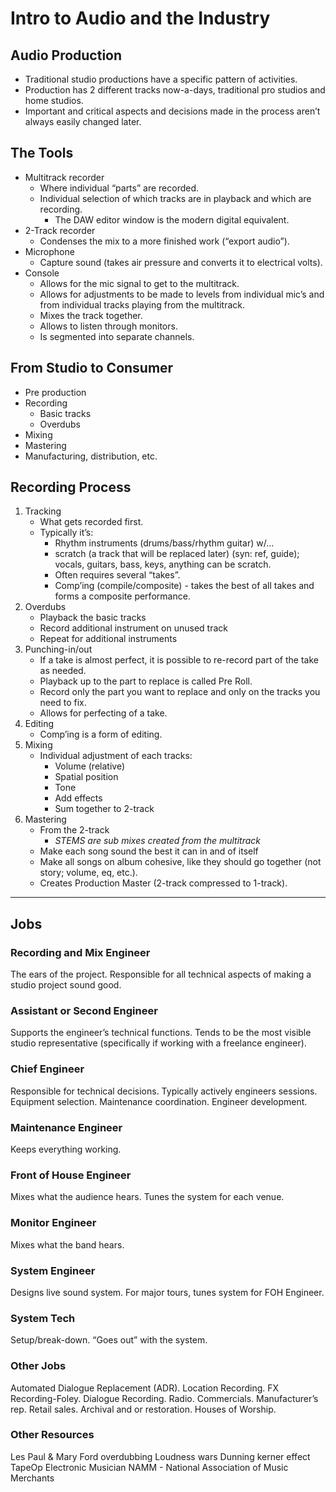 # Intro to Audio and the Industry

## Audio Production

- Traditional studio productions have a specific pattern of activities.
- Production has 2 different tracks now-a-days, traditional pro studios and home studios.
- Important and critical aspects and decisions made in the process aren’t always easily changed later.

## The Tools

- Multitrack recorder
	- Where individual “parts” are recorded.
	- Individual selection of which tracks are in playback and which are recording.
		- The DAW editor window is the modern digital equivalent.
- 2-Track recorder
	- Condenses the mix to a more finished work (“export audio”).
- Microphone
	- Capture sound (takes air pressure and converts it to electrical volts).
- Console
	- Allows for the mic signal to get to the multitrack.
	- Allows for adjustments to be made to levels from individual mic’s and from individual tracks playing from the multitrack.
	- Mixes the track together.
	- Allows to listen through monitors.
	- Is segmented into separate channels.

## From Studio to Consumer

- Pre production
- Recording
	- Basic tracks
	- Overdubs
- Mixing
- Mastering
- Manufacturing, distribution, etc.

## Recording Process

1. Tracking
	- What gets recorded first.
	- Typically it’s:
		- Rhythm instruments (drums/bass/rhythm guitar) w/…
		- scratch (a track that will be replaced later) (syn: ref, guide); vocals, guitars, bass, keys, anything can be scratch.
		- Often requires several “takes”.
		- Comp’ing (compile/composite) - takes the best of all takes and forms a composite performance.
2. Overdubs
	- Playback the basic tracks
	- Record additional instrument on unused track
	- Repeat for additional instruments
3. Punching-in/out
	- If a take is almost perfect, it is possible to re-record part of the take as needed.
	- Playback up to the part to replace is called Pre Roll.
	- Record only the part you want to replace and only on the tracks you need to fix.
	- Allows for perfecting of a take.
4. Editing
	- Comp’ing is a form of editing.
5. Mixing
	- Individual adjustment of each tracks:
		- Volume (relative)
		- Spatial position
		- Tone
		- Add effects
		- Sum together to 2-track
6. Mastering
	- From the 2-track
		- *STEMS are sub mixes created from the multitrack*
	- Make each song sound the best it can in and of itself
	- Make all songs on album cohesive, like they should go together (not story; volume, eq, etc.).
	- Creates Production Master (2-track compressed to 1-track).

---
## Jobs
### Recording and Mix Engineer

The ears of the project.
Responsible for all technical aspects of making a studio project sound good.

### Assistant or Second Engineer

Supports the engineer’s technical functions.
Tends to be the most visible studio representative (specifically if working with a freelance engineer).

### Chief Engineer

Responsible for technical decisions.
Typically actively engineers sessions.
Equipment selection.
Maintenance coordination.
Engineer development.

### Maintenance Engineer

Keeps everything working.

### Front of House Engineer

Mixes what the audience hears.
Tunes the system for each venue.

### Monitor Engineer

Mixes what the band hears.

### System Engineer

Designs live sound system.
For major tours, tunes system for FOH Engineer.

### System Tech

Setup/break-down.
“Goes out” with the system.

### Other Jobs

Automated Dialogue Replacement (ADR).
Location Recording.
FX Recording-Foley.
Dialogue Recording.
Radio.
Commercials.
Manufacturer’s rep.
Retail sales.
Archival and or restoration.
Houses of Worship.

### Other Resources

Les Paul & Mary Ford overdubbing
Loudness wars
Dunning kerner effect
TapeOp
Electronic Musician
NAMM - National Association of Music Merchants
